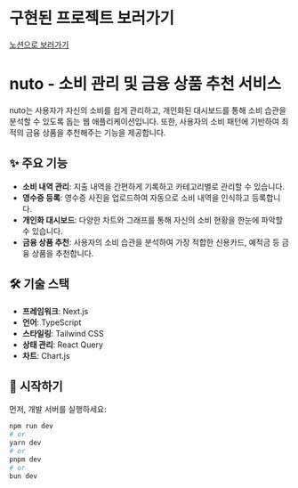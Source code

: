 # 구현된 프로젝트 보러가기
<a href="https://www.notion.so/ruraeru/nuto-24e575003f8f80f2a299efebfbd12c5a?source=copy_link">노션으로 보러가기</a>
# nuto - 소비 관리 및 금융 상품 추천 서비스

nuto는 사용자가 자신의 소비를 쉽게 관리하고, 개인화된 대시보드를 통해 소비 습관을 분석할 수 있도록 돕는 웹 애플리케이션입니다. 또한, 사용자의 소비 패턴에 기반하여 최적의 금융 상품을 추천해주는 기능을 제공합니다.

## ✨ 주요 기능

- **소비 내역 관리**: 지출 내역을 간편하게 기록하고 카테고리별로 관리할 수 있습니다.
- **영수증 등록**: 영수증 사진을 업로드하여 자동으로 소비 내역을 인식하고 등록합니다.
- **개인화 대시보드**: 다양한 차트와 그래프를 통해 자신의 소비 현황을 한눈에 파악할 수 있습니다.
- **금융 상품 추천**: 사용자의 소비 습관을 분석하여 가장 적합한 신용카드, 예적금 등 금융 상품을 추천합니다.

## 🛠️ 기술 스택

- **프레임워크**: Next.js
- **언어**: TypeScript
- **스타일링**: Tailwind CSS
- **상태 관리**: React Query
- **차트**: Chart.js

## 🚀 시작하기

먼저, 개발 서버를 실행하세요:

```bash
npm run dev
# or
yarn dev
# or
pnpm dev
# or
bun dev
```
